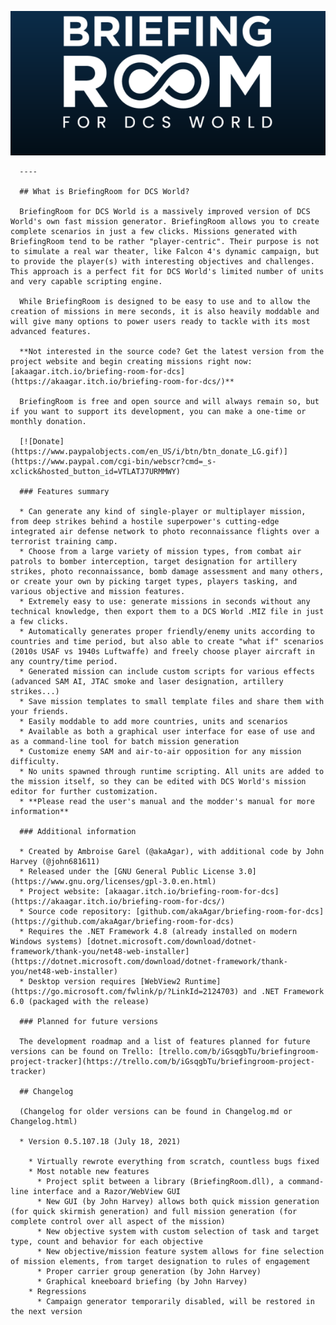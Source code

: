 ![BriefingRoom logo](Media/SplashScreen.png)
    
      ----
    
      ## What is BriefingRoom for DCS World?
    
      BriefingRoom for DCS World is a massively improved version of DCS World's own fast mission generator. BriefingRoom allows you to create complete scenarios in just a few clicks. Missions generated with BriefingRoom tend to be rather "player-centric". Their purpose is not to simulate a real war theater, like Falcon 4's dynamic campaign, but to provide the player(s) with interesting objectives and challenges. This approach is a perfect fit for DCS World's limited number of units and very capable scripting engine.
    
      While BriefingRoom is designed to be easy to use and to allow the creation of missions in mere seconds, it is also heavily moddable and will give many options to power users ready to tackle with its most advanced features.
    
      **Not interested in the source code? Get the latest version from the project website and begin creating missions right now: [akaagar.itch.io/briefing-room-for-dcs](https://akaagar.itch.io/briefing-room-for-dcs/)**
    
      BriefingRoom is free and open source and will always remain so, but if you want to support its development, you can make a one-time or monthly donation.
    
      [![Donate](https://www.paypalobjects.com/en_US/i/btn/btn_donate_LG.gif)](https://www.paypal.com/cgi-bin/webscr?cmd=_s-xclick&hosted_button_id=VTLATJ7URMMWY)
    
      ### Features summary
    
      * Can generate any kind of single-player or multiplayer mission, from deep strikes behind a hostile superpower's cutting-edge integrated air defense network to photo reconnaissance flights over a terrorist training camp.
      * Choose from a large variety of mission types, from combat air patrols to bomber interception, target designation for artillery strikes, photo reconnaissance, bomb damage assessment and many others, or create your own by picking target types, players tasking, and various objective and mission features.
      * Extremely easy to use: generate missions in seconds without any technical knowledge, then export them to a DCS World .MIZ file in just a few clicks.
      * Automatically generates proper friendly/enemy units according to countries and time period, but also able to create "what if" scenarios (2010s USAF vs 1940s Luftwaffe) and freely choose player aircraft in any country/time period.
      * Generated mission can include custom scripts for various effects (advanced SAM AI, JTAC smoke and laser designation, artillery strikes...)
      * Save mission templates to small template files and share them with your friends.
      * Easily moddable to add more countries, units and scenarios
      * Available as both a graphical user interface for ease of use and as a command-line tool for batch mission generation
      * Customize enemy SAM and air-to-air opposition for any mission difficulty.
      * No units spawned through runtime scripting. All units are added to the mission itself, so they can be edited with DCS World's mission editor for further customization.
      * **Please read the user's manual and the modder's manual for more information**
    
      ### Additional information
    
      * Created by Ambroise Garel (@akaAgar), with additional code by John Harvey (@john681611)
      * Released under the [GNU General Public License 3.0](https://www.gnu.org/licenses/gpl-3.0.en.html)
      * Project website: [akaagar.itch.io/briefing-room-for-dcs](https://akaagar.itch.io/briefing-room-for-dcs/)
      * Source code repository: [github.com/akaAgar/briefing-room-for-dcs](https://github.com/akaAgar/briefing-room-for-dcs)
      * Requires the .NET Framework 4.8 (already installed on modern Windows systems) [dotnet.microsoft.com/download/dotnet-framework/thank-you/net48-web-installer](https://dotnet.microsoft.com/download/dotnet-framework/thank-you/net48-web-installer)
      * Desktop version requires [WebView2 Runtime](https://go.microsoft.com/fwlink/p/?LinkId=2124703) and .NET Framework 6.0 (packaged with the release)
    
      ### Planned for future versions
    
      The development roadmap and a list of features planned for future versions can be found on Trello: [trello.com/b/iGsqgbTu/briefingroom-project-tracker](https://trello.com/b/iGsqgbTu/briefingroom-project-tracker)
    
      ## Changelog
    
      (Changelog for older versions can be found in Changelog.md or Changelog.html)
    
      * Version 0.5.107.18 (July 18, 2021)
    
        * Virtually rewrote everything from scratch, countless bugs fixed
        * Most notable new features
          * Project split between a library (BriefingRoom.dll), a command-line interface and a Razor/WebView GUI
          * New GUI (by John Harvey) allows both quick mission generation (for quick skirmish generation) and full mission generation (for complete control over all aspect of the mission)
          * New objective system with custom selection of task and target type, count and behavior for each objective
          * New objective/mission feature system allows for fine selection of mission elements, from target designation to rules of engagement
          * Proper carrier group generation (by John Harvey)
          * Graphical kneeboard briefing (by John Harvey)
        * Regressions
          * Campaign generator temporarily disabled, will be restored in the next version
    
        
